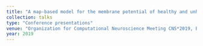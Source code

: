 ```yaml
---
title: "A map-based model for the membrane potential of healthy and unhealthy neurons and cardiac cells"
collection: talks
type: "Conference presentations"
venue: "Organization for Computational Neuroscience Meeting CNS*2019, Barcelona, Spain"
year: 2019
---
```

